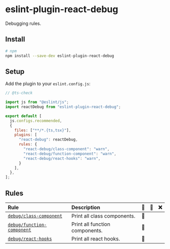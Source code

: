 # eslint-plugin-react-debug

Debugging rules.

## Install

```sh
# npm
npm install --save-dev eslint-plugin-react-debug
```

## Setup

Add the plugin to your `eslint.config.js`:

```js
// @ts-check

import js from "@eslint/js";
import reactDebug from "eslint-plugin-react-debug";

export default [
  js.configs.recommended,
  {
    files: ["**/*.{ts,tsx}"],
    plugins: [
      "react-debug": reactDebug,
      rules: {
        "react-debug/class-component": "warn",
        "react-debug/function-component": "warn",
        "react-debug/react-hooks": "warn",
      }
    ],
  },
];
```

## Rules

| Rule                                                   | Description                    | 💼  | 💭  | ❌  |
| :----------------------------------------------------- | :----------------------------- | :-: | :-: | :-: |
| [`debug/class-component`](debug-class-component)       | Print all class components.    | 🐞  |     |     |
| [`debug/function-component`](debug-function-component) | Print all function components. | 🐞  |     |     |
| [`debug/react-hooks`](debug-react-hooks)               | Print all react hooks.         | 🐞  |     |     |
